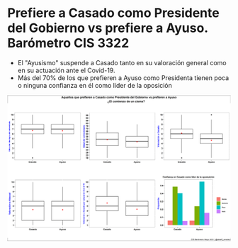 # Prefiere a Casado como Presidente del Gobierno vs prefiere a Ayuso. Barómetro CIS 3322 

- El "Ayusismo" suspende a Casado tanto en su valoración general  como en su actuación ante el Covid-19. 
- Más del 70% de los que prefieren a Ayuso como Presidenta tienen poca o ninguna confianza en él como líder de la oposición

![](https://github.com/aaant987/Estudio-CIS-3322-Casado-vs-Ayuso/blob/master/media_casado_ayuso.png)
